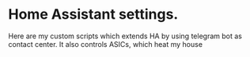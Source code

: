 # Home Assistant settings.

Here are my custom scripts which extends HA by using telegram bot as contact center. It also controls ASICs, which heat my house
